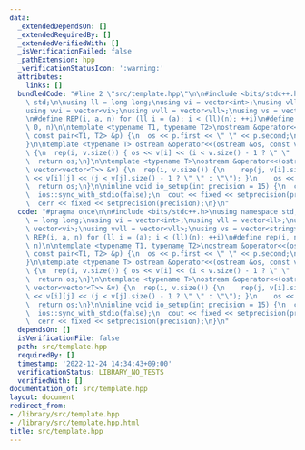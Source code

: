 ```yaml
---
data:
  _extendedDependsOn: []
  _extendedRequiredBy: []
  _extendedVerifiedWith: []
  _isVerificationFailed: false
  _pathExtension: hpp
  _verificationStatusIcon: ':warning:'
  attributes:
    links: []
  bundledCode: "#line 2 \"src/template.hpp\"\n\n#include <bits/stdc++.h>\nusing namespace\
    \ std;\n\nusing ll = long long;\nusing vi = vector<int>;\nusing vll = vector<ll>;\n\
    using vvi = vector<vi>;\nusing vvll = vector<vll>;\nusing vs = vector<string>;\n\
    \n#define REP(i, a, n) for (ll i = (a); i < (ll)(n); ++i)\n#define rep(i, n) REP(i,\
    \ 0, n)\n\ntemplate <typename T1, typename T2>\nostream &operator<<(ostream &os,\
    \ const pair<T1, T2> &p) {\n  os << p.first << \" \" << p.second;\n  return os;\n\
    }\n\ntemplate <typename T> ostream &operator<<(ostream &os, const vector<T> &v)\
    \ {\n  rep(i, v.size()) { os << v[i] << (i < v.size() - 1 ? \" \" : \"\"); }\n\
    \  return os;\n}\n\ntemplate <typename T>\nostream &operator<<(ostream &os, const\
    \ vector<vector<T>> &v) {\n  rep(i, v.size()) {\n    rep(j, v[i].size()) { os\
    \ << v[i][j] << (j < v[j].size() - 1 ? \" \" : \"\"); }\n    os << endl;\n  }\n\
    \  return os;\n}\n\ninline void io_setup(int precision = 15) {\n  cin.tie(nullptr);\n\
    \  ios::sync_with_stdio(false);\n  cout << fixed << setprecision(precision);\n\
    \  cerr << fixed << setprecision(precision);\n}\n"
  code: "#pragma once\n\n#include <bits/stdc++.h>\nusing namespace std;\n\nusing ll\
    \ = long long;\nusing vi = vector<int>;\nusing vll = vector<ll>;\nusing vvi =\
    \ vector<vi>;\nusing vvll = vector<vll>;\nusing vs = vector<string>;\n\n#define\
    \ REP(i, a, n) for (ll i = (a); i < (ll)(n); ++i)\n#define rep(i, n) REP(i, 0,\
    \ n)\n\ntemplate <typename T1, typename T2>\nostream &operator<<(ostream &os,\
    \ const pair<T1, T2> &p) {\n  os << p.first << \" \" << p.second;\n  return os;\n\
    }\n\ntemplate <typename T> ostream &operator<<(ostream &os, const vector<T> &v)\
    \ {\n  rep(i, v.size()) { os << v[i] << (i < v.size() - 1 ? \" \" : \"\"); }\n\
    \  return os;\n}\n\ntemplate <typename T>\nostream &operator<<(ostream &os, const\
    \ vector<vector<T>> &v) {\n  rep(i, v.size()) {\n    rep(j, v[i].size()) { os\
    \ << v[i][j] << (j < v[j].size() - 1 ? \" \" : \"\"); }\n    os << endl;\n  }\n\
    \  return os;\n}\n\ninline void io_setup(int precision = 15) {\n  cin.tie(nullptr);\n\
    \  ios::sync_with_stdio(false);\n  cout << fixed << setprecision(precision);\n\
    \  cerr << fixed << setprecision(precision);\n}\n"
  dependsOn: []
  isVerificationFile: false
  path: src/template.hpp
  requiredBy: []
  timestamp: '2022-12-24 14:34:43+09:00'
  verificationStatus: LIBRARY_NO_TESTS
  verifiedWith: []
documentation_of: src/template.hpp
layout: document
redirect_from:
- /library/src/template.hpp
- /library/src/template.hpp.html
title: src/template.hpp
---
```

